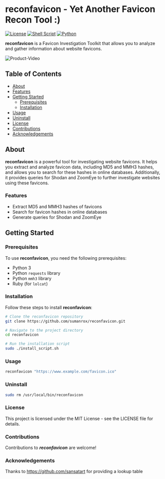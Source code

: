 # reconfavicon - Yet Another Favicon Recon Tool :)
[![License](https://img.shields.io/badge/License-MIT-blue.svg)](LICENSE) [![Shell Script](https://img.shields.io/badge/Shell_Script-121011?style=for-the-badge&logo=gnu-bash&logoColor=white)](Shell) [![Python](https://img.shields.io/badge/Python-FFD43B?style=for-the-badge&logo=python&logoColor=blue)](Python) 

**reconfavicon** is a Favicon Investigation Toolkit that allows you to analyze and gather information about website favicons.

![Product-Video](./images/product-video.gif)


## Table of Contents

- [About](#about)
- [Features](#features)
- [Getting Started](#getting-started)
  - [Prerequisites](#prerequisites)
  - [Installation](#installation)
- [Usage](#usage)
- [Uninstall](#uninstall)
- [License](#license)
- [Contributions](#contributions)
- [Acknowledgements](#acknowledgements)

## About

**reconfavicon** is a powerful tool for investigating website favicons. It helps you extract and analyze favicon data, including MD5 and MMH3 hashes, and allows you to search for these hashes in online databases. Additionally, it provides queries for Shodan and ZoomEye to further investigate websites using these favicons.

### Features
- Extract MD5 and MMH3 hashes of favicons
- Search for favicon hashes in online databases
- Generate queries for Shodan and ZoomEye

## Getting Started

### Prerequisites

To use **reconfavicon**, you need the following prerequisites:

- Python 3
- Python `requests` library
- Python `mmh3` library
- Ruby (for `lolcat`)

### Installation

Follow these steps to install **reconfavicon**:

```bash
# Clone the reconfavicon repository
git clone https://github.com/sumanrox/reconfavicon.git

# Navigate to the project directory
cd reconfavicon

# Run the installation script
sudo ./install_script.sh
```

### Usage
```bash
reconfavicon "https://www.example.com/favicon.ico"
```
### Uninstall
```bash
sudo rm /usr/local/bin/reconfavicon
```

### License
This project is licensed under the MIT License - see the LICENSE file for details.

### Contributions
Contributions to ***reconfavicon*** are welcome!

### Acknowledgements
Thanks to https://github.com/sansatart for providing a lookup table
